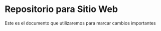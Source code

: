 <h1>Repositorio para Sitio Web</h1>
Este es el documento que utilizaremos para marcar cambios importantes
